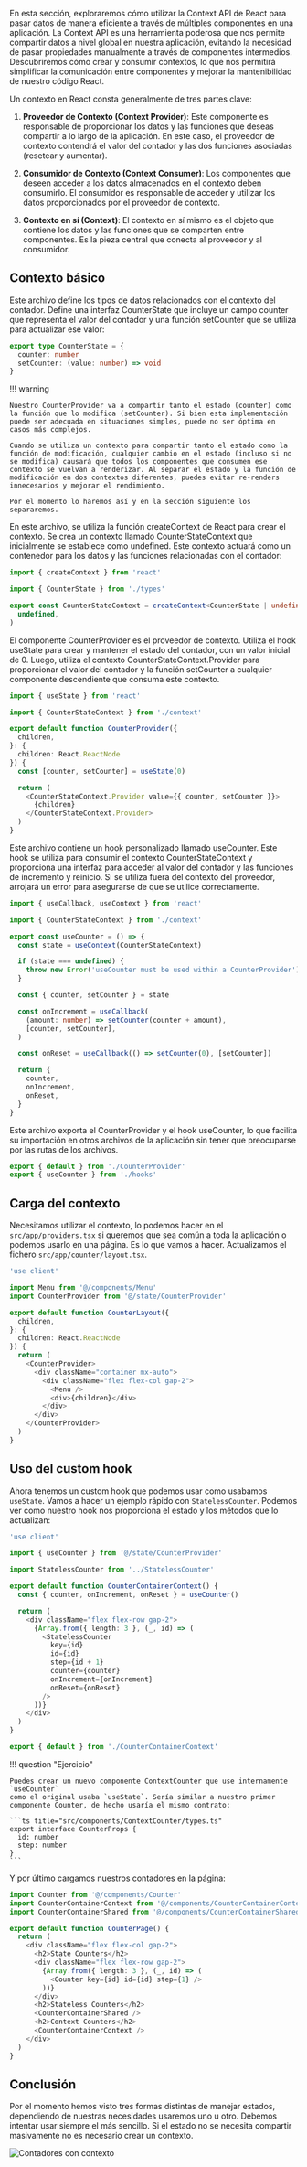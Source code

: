 En esta sección, exploraremos cómo utilizar la Context API de React para pasar datos de manera eficiente a través de múltiples componentes en una aplicación. La Context API es una herramienta poderosa que nos permite compartir datos a nivel global en nuestra aplicación, evitando la necesidad de pasar propiedades manualmente a través de componentes intermedios. Descubriremos cómo crear y consumir contextos, lo que nos permitirá simplificar la comunicación entre componentes y mejorar la mantenibilidad de nuestro código React.

Un contexto en React consta generalmente de tres partes clave:

1. **Proveedor de Contexto (Context Provider)**: Este componente es responsable de proporcionar los datos y las funciones que deseas compartir a lo largo de la aplicación. En este caso, el proveedor de contexto contendrá el valor del contador y las dos funciones asociadas (resetear y aumentar).

2. **Consumidor de Contexto (Context Consumer)**: Los componentes que deseen acceder a los datos almacenados en el contexto deben consumirlo. El consumidor es responsable de acceder y utilizar los datos proporcionados por el proveedor de contexto.

3. **Contexto en sí (Context)**: El contexto en sí mismo es el objeto que contiene los datos y las funciones que se comparten entre componentes. Es la pieza central que conecta al proveedor y al consumidor.

## Contexto básico

Este archivo define los tipos de datos relacionados con el contexto del contador. Define una interfaz CounterState que incluye un campo counter que representa el valor del contador y una función setCounter que se utiliza para actualizar ese valor:

```ts title="src/state/CounterProvider/types.ts"
export type CounterState = {
  counter: number
  setCounter: (value: number) => void
}
```

!!! warning

    Nuestro CounterProvider va a compartir tanto el estado (counter) como la función que lo modifica (setCounter). Si bien esta implementación puede ser adecuada en situaciones simples, puede no ser óptima en casos más complejos.

    Cuando se utiliza un contexto para compartir tanto el estado como la función de modificación, cualquier cambio en el estado (incluso si no se modifica) causará que todos los componentes que consumen ese contexto se vuelvan a renderizar. Al separar el estado y la función de modificación en dos contextos diferentes, puedes evitar re-renders innecesarios y mejorar el rendimiento.

    Por el momento lo haremos así y en la sección siguiente los separaremos.

En este archivo, se utiliza la función createContext de React para crear el contexto. Se crea un contexto llamado CounterStateContext que inicialmente se establece como undefined. Este contexto actuará como un contenedor para los datos y las funciones relacionadas con el contador:

```ts title="src/state/CounterProvider/context.ts"
import { createContext } from 'react'

import { CounterState } from './types'

export const CounterStateContext = createContext<CounterState | undefined>(
  undefined,
)
```

El componente CounterProvider es el proveedor de contexto. Utiliza el hook useState para crear y mantener el estado del contador, con un valor inicial de 0. Luego, utiliza el contexto CounterStateContext.Provider para proporcionar el valor del contador y la función setCounter a cualquier componente descendiente que consuma este contexto.

```ts title="src/state/CounterProvider/CounterProvider.tsx"
import { useState } from 'react'

import { CounterStateContext } from './context'

export default function CounterProvider({
  children,
}: {
  children: React.ReactNode
}) {
  const [counter, setCounter] = useState(0)

  return (
    <CounterStateContext.Provider value={{ counter, setCounter }}>
      {children}
    </CounterStateContext.Provider>
  )
}
```

Este archivo contiene un hook personalizado llamado useCounter. Este hook se utiliza para consumir el contexto CounterStateContext y proporciona una interfaz para acceder al valor del contador y las funciones de incremento y reinicio. Si se utiliza fuera del contexto del proveedor, arrojará un error para asegurarse de que se utilice correctamente.

```ts title="src/state/CounterProvider/hooks.ts"
import { useCallback, useContext } from 'react'

import { CounterStateContext } from './context'

export const useCounter = () => {
  const state = useContext(CounterStateContext)

  if (state === undefined) {
    throw new Error('useCounter must be used within a CounterProvider')
  }

  const { counter, setCounter } = state

  const onIncrement = useCallback(
    (amount: number) => setCounter(counter + amount),
    [counter, setCounter],
  )

  const onReset = useCallback(() => setCounter(0), [setCounter])

  return {
    counter,
    onIncrement,
    onReset,
  }
}
```

Este archivo exporta el CounterProvider y el hook useCounter, lo que facilita su importación en otros archivos de la aplicación sin tener que preocuparse por las rutas de los archivos.

```ts title="src/state/CounterProvider/index.ts"
export { default } from './CounterProvider'
export { useCounter } from './hooks'
```

## Carga del contexto

Necesitamos utilizar el contexto, lo podemos hacer en el `src/app/providers.tsx`
si queremos que sea común a toda la aplicación o podemos usarlo en una página.
Es lo que vamos a hacer. Actualizamos el fichero `src/app/counter/layout.tsx`.

```ts title="src/app/counter/layout.tsx"
'use client'

import Menu from '@/components/Menu'
import CounterProvider from '@/state/CounterProvider'

export default function CounterLayout({
  children,
}: {
  children: React.ReactNode
}) {
  return (
    <CounterProvider>
      <div className="container mx-auto">
        <div className="flex flex-col gap-2">
          <Menu />
          <div>{children}</div>
        </div>
      </div>
    </CounterProvider>
  )
}
```

## Uso del custom hook

Ahora tenemos un custom hook que podemos usar como usabamos `useState`. Vamos
a hacer un ejemplo rápido con `StatelessCounter`. Podemos ver como nuestro hook
nos proporciona el estado y los métodos que lo actualizan:

```ts title="src/components/CounterContainerContext/CounterContainerContext.tsx"
'use client'

import { useCounter } from '@/state/CounterProvider'

import StatelessCounter from '../StatelessCounter'

export default function CounterContainerContext() {
  const { counter, onIncrement, onReset } = useCounter()

  return (
    <div className="flex flex-row gap-2">
      {Array.from({ length: 3 }, (_, id) => (
        <StatelessCounter
          key={id}
          id={id}
          step={id + 1}
          counter={counter}
          onIncrement={onIncrement}
          onReset={onReset}
        />
      ))}
    </div>
  )
}
```

```ts title="src/components/CounterContainerContext/index.tsx"
export { default } from './CounterContainerContext'
```

!!! question "Ejercicio"

    Puedes crear un nuevo componente ContextCounter que use internamente `useCounter`
    como el original usaba `useState`. Sería similar a nuestro primer componente Counter, de hecho usaría el mismo contrato:

    ```ts title="src/components/ContextCounter/types.ts"
    export interface CounterProps {
      id: number
      step: number
    }
    ```

Y por último cargamos nuestros contadores en la página:

```ts title="src/app/counter/page.tsx"
import Counter from '@/components/Counter'
import CounterContainerContext from '@/components/CounterContainerContext'
import CounterContainerShared from '@/components/CounterContainerShared'

export default function CounterPage() {
  return (
    <div className="flex flex-col gap-2">
      <h2>State Counters</h2>
      <div className="flex flex-row gap-2">
        {Array.from({ length: 3 }, (_, id) => (
          <Counter key={id} id={id} step={1} />
        ))}
      </div>
      <h2>Stateless Counters</h2>
      <CounterContainerShared />
      <h2>Context Counters</h2>
      <CounterContainerContext />
    </div>
  )
}
```

## Conclusión

Por el momento hemos visto tres formas distintas de manejar estados, dependiendo
de nuestras necesidades usaremos uno u otro. Debemos intentar usar siempre el
más sencillo. Si el estado no se necesita compartir masivamente no es necesario
crear un contexto.

![Contadores con contexto](images/state-context.png)

